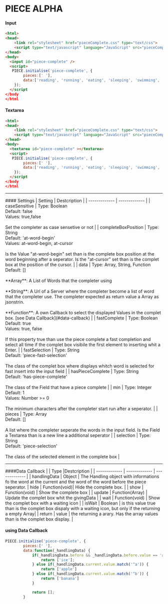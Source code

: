 # PIECE ALPHA
#### Input
```html
<html>
<head>
    <link rel="stylesheet" href="pieceComplete.css" type="text/css">
    <script type="text/javascript" language="JavaScript" src="pieceComplete.js"></script>
</head>
<body>
  <input id="piece-complete" />
  <script>
   PIECE.initialise('piece-complete', {
        pieces:[' '],
        data:['reading', 'running', 'eating', 'sleeping', 'swimming', 'writing', 'watching', 'working', 'helping'],
    });
  </script
</body
</html
```
#### Textarea
```html
<html>
<head>
    <link rel="stylesheet" href="pieceComplete.css" type="text/css">
    <script type="text/javascript" language="JavaScript" src="pieceComplete.js"></script>
</head>
<body>
  <textarea id="piece-complete" ></textarea>
  <script>
   PIECE.initialise('piece-complete', {
        pieces:[' '],
        data:['reading', 'running', 'eating', 'sleeping', 'swimming', 'writing', 'watching', 'working', 'helping'],
    });
  </script
</body
</html
```
<hr />
#### Settings
| Setting  | Destcription |
| ------------- | ------------- |
| caseSensitive  | Type: Boolean <br /> Default: false <br /> Values: true,false <br /><br /> Set the completer as case sensetive or not  |
| completeBoxPosition  | Type: String <br /> Default: 'at-word-begin' <br /> Values: at-word-begin, at-cursor <br /><br /> Is the Value "at-word-begin" set than is the complete box position at the word beginning after a seperator. Is the "at-cursor" set than is the complet box at the position of the cursor.   |
| data  | Type: Array, String, Function <br /> Default: [] <br /><br /> **Array**: A List of Words that the completer using <br /><br /> **String**: A Url of a Server where the completer become a list of word that the completer use. The completer expected as return value a Array as jsonstrin. <br /><br /> **Function**: A own Callback to select the displayed Values in the complet box. [see Data Callback](#data-callback) |
| fastComplete  | Type: Boolean <br /> Default: true <br /> Values: true, false <br /><br /> If this property true than use the piece complete a fast completion and select all time if the complet box visibile the first element to inserting whit a Enter.  |
| fastSelection  | Type: String <br /> Default: 'piece-fast-selection' <br /><br /> The class of the complet box where displays whitch word is selected for fast insert into the input field  |
| hasPieceComplete  | Type: String <br /> Default: 'has-piece-complete' <br /><br /> The class of the Field that have a piece complete  |
| min  | Type: Integer <br /> Default: 1 <br /> Values: Number >= 0 <br /><br /> The minimum characters after the completer start run after a seperator.   |
| pieces  | Type: Array <br /> Default: [] <br /><br /> A list where the completer seperate the words in the input field. Is the Field a Textarea than is a new line a additional seperator |
| selection  | Type: String <br /> Default: 'piece-selection' <br /><br /> The class of the selected element in the complete box  |

<hr />
####Data Callback
|   | Type |Destcription |
| ------------- | ------------- | ------------- |
| handlingData | Object | The Handling object with informations fo the word at the current and the word of the word before the piece seperator.
| hide | Function(void)| Hide the complete box. |
| show | Function(void) | Show the complete box | 
| update | Function(Array) | Update the complet box whit the givingData |
| wait | Function(void) | Show the complet box with a waiting icon |
| isWait | Boolean | is this value true than is the complet box dispaly with a waiting icon, but only if the returning a empty Array|
| return | value | the returning a arary. Has the array values than is the complet box display. |

#### using Data Callback
```Javascript
PIECE.initialise('piece-complete', {
        pieces:[' '],
        data:function(_handlingData) {
            if(_handlingData.before && _handlingData.before.value == 'apple') {
                return ['ice'];
            } else if(_handlingData.current.value.match('^a')) {
                return ['apple']
            } else if(_handlingData.current.value.match('^b')) {
                return ['banana']
            }

            return [];
        }
```
